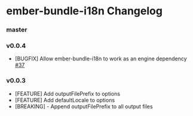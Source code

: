 # ember-bundle-i18n Changelog

### master

### v0.0.4
- [BUGFIX] Allow ember-bundle-i18n to work as an engine dependency [#37](https://github.com/pragatheeswarans/ember-bundle-i18n/pull/37)

### v0.0.3
- [FEATURE] Add outputFilePrefix to options
- [FEATURE] Add defaultLocale to options
- [BREAKING] - Append outputFilePrefix to all output files
